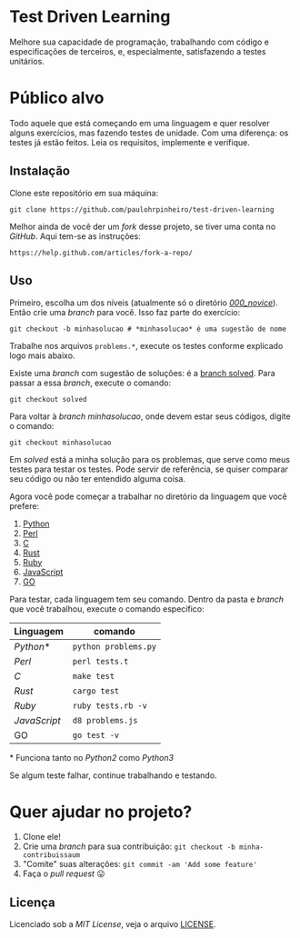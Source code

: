 # Test Driven Learning

Melhore sua capacidade de programação, trabalhando com código e especificações
de terceiros, e, especialmente, satisfazendo a testes unitários.


# Público alvo

Todo aquele que está começando em uma linguagem e quer resolver alguns
exercícios, mas fazendo testes de unidade. Com uma diferença: os testes já
estão feitos. Leia os requisitos, implemente e verifique.


## Instalação

Clone este repositório em sua máquina:

    git clone https://github.com/paulohrpinheiro/test-driven-learning


Melhor ainda de você der um *fork* desse projeto, se tiver uma conta
no *GitHub*. Aqui tem-se as instruções:

    https://help.github.com/articles/fork-a-repo/


## Uso

Primeiro, escolha um dos níveis (atualmente só o
diretório [*000_novice*](000_novice)). Então crie uma *branch* para você. Isso
faz parte do exercício:

    git checkout -b minhasolucao # *minhasolucao* é uma sugestão de nome


Trabalhe nos arquivos `problems.*`, execute os testes conforme explicado logo
mais abaixo.

Existe  uma *branch* com sugestão de soluções: é a [branch solved](). Para
passar a essa *branch*, execute o comando:

    git checkout solved


Para voltar à *branch minhasolucao*, onde devem estar seus códigos, digite o
comando:

    git checkout minhasolucao


Em *solved* está a minha solução para os problemas, que serve como meus testes
para testar os testes. Pode servir de referência, se quiser comparar seu
código ou não ter entendido alguma coisa.

Agora você pode começar a trabalhar no diretório da linguagem que você prefere:

1. [Python](000_novice/python)
1. [Perl](000_novice/perl)
1. [C](000_novice/c)
1. [Rust](000_novice/rust)
1. [Ruby](000_novice/ruby)
1. [JavaScript](000_novice/javascript)
1. [GO](000_novice/go)


Para testar, cada linguagem tem seu comando. Dentro da pasta e *branch* que
você trabalhou, execute o comando específico:

Linguagem    | comando
-------------|--------
*Python*\*   | `python problems.py`
*Perl*       | `perl tests.t`
*C*          | `make test`
*Rust*       | `cargo test`
*Ruby*       | `ruby tests.rb -v`
*JavaScript* | `d8 problems.js`
GO         | `go test -v`

\* Funciona tanto no *Python2* como *Python3*

Se algum teste falhar, continue trabalhando e testando.


# Quer ajudar no projeto?

1. Clone ele!
1. Crie uma *branch* para sua contribuição: `git checkout -b minha-contribuissaum`
1. "Comite" suas alterações: `git commit -am 'Add some feature'`
1. Faça o *pull request*  :stuck_out_tongue:


## Licença

Licenciado sob a *MIT License*, veja o arquivo [LICENSE](LICENSE).
